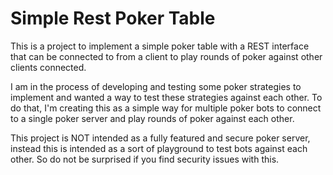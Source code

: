 # Simple Rest Poker Table

This is a project to implement a simple poker table with a REST interface
that can be connected to from a client to play rounds of poker against
other clients connected.

I am in the process of developing and testing some poker strategies to
implement and wanted a way to test these strategies against each other.
To do that, I'm creating this as a simple way for multiple poker bots to
connect to a single poker server and play rounds of poker against each other.

This project is NOT intended as a fully featured and secure poker server, 
instead this is intended as a sort of playground to test bots against each 
other. So do not be surprised if you find security issues with this.